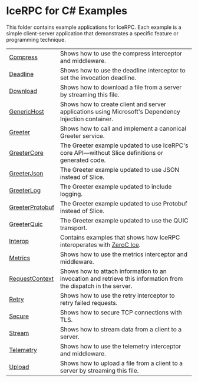 # IceRPC for C# Examples

This folder contains example applications for IceRPC. Each example is a simple client-server application that demonstrates
a specific feature or programming technique.

|                                       |                                                                                                                 |
|---------------------------------------|-----------------------------------------------------------------------------------------------------------------|
| [Compress](./Compress/)               | Shows how to use the compress interceptor and middleware.                                                       |
| [Deadline](./Deadline/)               | Shows how to use the deadline interceptor to set the invocation deadline.                                       |
| [Download](./Download/)               | Shows how to download a file from a server by streaming this file.                                              |
| [GenericHost](./GenericHost/)         | Shows how to create client and server applications using Microsoft's Dependency Injection container.            |
| [Greeter](./Greeter/)                 | Shows how to call and implement a canonical Greeter service.                                                    |
| [GreeterCore](./GreeterCore/)         | The Greeter example updated to use IceRPC's core API—without Slice definitions or generated code.               |
| [GreeterJson](./GreeterJson/)         | The Greeter example updated to use JSON instead of Slice.                                                       |
| [GreeterLog](./GreeterLog/)           | The Greeter example updated to include logging.                                                                 |
| [GreeterProtobuf](./GreeterProtobuf/) | The Greeter example updated to use Protobuf instead of Slice.                                                   |
| [GreeterQuic](./GreeterQuic/)         | The Greeter example updated to use the QUIC transport.                                                          |
| [Interop](./Interop/)                 | Contains examples that shows how IceRPC interoperates with [ZeroC Ice][1].                                      |
| [Metrics](./Metrics/)                 | Shows how to use the metrics interceptor and middleware.                                                        |
| [RequestContext](./RequestContext/)   | Shows how to attach information to an invocation and retrieve this information from the dispatch in the server. |
| [Retry](./Retry/)                     | Shows how to use the retry interceptor to retry failed requests.                                                |
| [Secure](./Secure/)                   | Shows how to secure TCP connections with TLS.                                                                   |
| [Stream](./Stream/)                   | Shows how to stream data from a client to a server.                                                             |
| [Telemetry](./Telemetry/)             | Shows how to use the telemetry interceptor and middleware.                                                      |
| [Upload](./Upload/)                   | Shows how to upload a file from a client to a server by streaming this file.                                    |

[1]: https://github.com/zeroc-ice/ice

